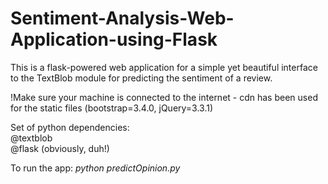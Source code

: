 # Sentiment-Analysis-Web-Application-using-Flask
This is a flask-powered web application for a simple yet beautiful interface to the TextBlob module for predicting the sentiment of a review.

!Make sure your machine is connected to the internet - cdn has been used for the static files (bootstrap=3.4.0, jQuery=3.3.1)

Set of python dependencies:<br>
@textblob <br>
@flask (obviously, duh!)

To run the app:
  <i>python predictOpinion.py</i>
